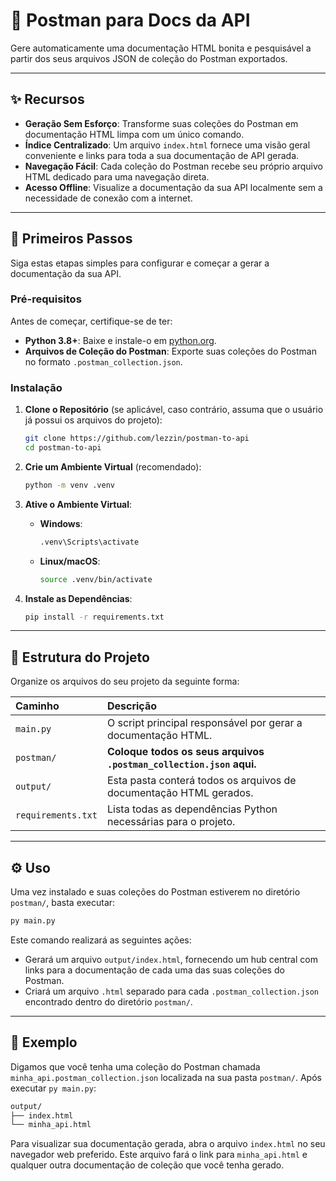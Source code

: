 # 📘 Postman para Docs da API

Gere automaticamente uma documentação HTML bonita e pesquisável a partir dos seus arquivos JSON de coleção do Postman exportados.

---

## ✨ Recursos

-   **Geração Sem Esforço**: Transforme suas coleções do Postman em documentação HTML limpa com um único comando.
-   **Índice Centralizado**: Um arquivo `index.html` fornece uma visão geral conveniente e links para toda a sua documentação de API gerada.
-   **Navegação Fácil**: Cada coleção do Postman recebe seu próprio arquivo HTML dedicado para uma navegação direta.
-   **Acesso Offline**: Visualize a documentação da sua API localmente sem a necessidade de conexão com a internet.

---

## 🚀 Primeiros Passos

Siga estas etapas simples para configurar e começar a gerar a documentação da sua API.

### Pré-requisitos

Antes de começar, certifique-se de ter:

-   **Python 3.8+**: Baixe e instale-o em [python.org](https://www.python.org/).
-   **Arquivos de Coleção do Postman**: Exporte suas coleções do Postman no formato `.postman_collection.json`.

### Instalação

1.  **Clone o Repositório** (se aplicável, caso contrário, assuma que o usuário já possui os arquivos do projeto):

    ```bash
    git clone https://github.com/lezzin/postman-to-api
    cd postman-to-api
    ```

2.  **Crie um Ambiente Virtual** (recomendado):

    ```bash
    python -m venv .venv
    ```

3.  **Ative o Ambiente Virtual**:

    -   **Windows**:
        ```bash
        .venv\Scripts\activate
        ```
    -   **Linux/macOS**:
        ```bash
        source .venv/bin/activate
        ```

4.  **Instale as Dependências**:
    ```bash
    pip install -r requirements.txt
    ```

---

## 📁 Estrutura do Projeto

Organize os arquivos do seu projeto da seguinte forma:

| Caminho            | Descrição                                                           |
| :----------------- | :------------------------------------------------------------------ |
| `main.py`          | O script principal responsável por gerar a documentação HTML.       |
| `postman/`         | **Coloque todos os seus arquivos `.postman_collection.json` aqui.** |
| `output/`          | Esta pasta conterá todos os arquivos de documentação HTML gerados.  |
| `requirements.txt` | Lista todas as dependências Python necessárias para o projeto.      |

---

## ⚙️ Uso

Uma vez instalado e suas coleções do Postman estiverem no diretório `postman/`, basta executar:

```bash
py main.py
```

Este comando realizará as seguintes ações:

-   Gerará um arquivo `output/index.html`, fornecendo um hub central com links para a documentação de cada uma das suas coleções do Postman.
-   Criará um arquivo `.html` separado para cada `.postman_collection.json` encontrado dentro do diretório `postman/`.

---

## 📝 Exemplo

Digamos que você tenha uma coleção do Postman chamada `minha_api.postman_collection.json` localizada na sua pasta `postman/`. Após executar `py main.py`:

```bash
output/
├── index.html
└── minha_api.html
```

Para visualizar sua documentação gerada, abra o arquivo `index.html` no seu navegador web preferido. Este arquivo fará o link para `minha_api.html` e qualquer outra documentação de coleção que você tenha gerado.
